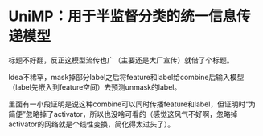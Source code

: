 # UniMP：用于半监督分类的统一信息传递模型

标题不好翻，反正这模型流传也广（主要还是大厂宣传）就借了个标题。

Idea不稀罕，mask掉部分label之后将feature和label给combine后输入模型（label先嵌入到feature空间）去预测unmask的label。

里面有一小段证明是说这种combine可以同时传播feature和label，但证明时“为简便”忽略掉了activator，所以也没啥可看的（感觉这风气不好啊，忽略掉activator的网络就是个线性变换，简化得太过头了）。
